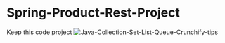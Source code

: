 # Spring-Product-Rest-Project
Keep this code project
![Java-Collection-Set-List-Queue-Crunchify-tips](https://user-images.githubusercontent.com/105389265/177361126-7064cc23-5090-4635-85ad-a8665b7dcc78.jpg)
